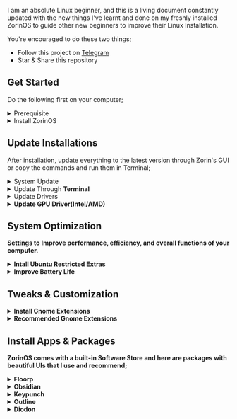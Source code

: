 I am an absolute Linux beginner, and this is a living document constantly updated with the new things I've learnt and done on my freshly installed ZorinOS to guide other new beginners to improve their Linux Installation.

You're encouraged to do these two things;  
- Follow this project on [Telegram](https://t.me/+eeX3S3cAm9A5ZDQ0)
- Star & Share this repository

## Get Started  
Do the following first on your computer;

<details>  
  <summary>Prerequisite</summary>  
  <ul>
    <li>Check system requirement & hardware compatibility <a href="https://help.zorin.com/docs/getting-started/system-requirements">here.</a></li>  
    <li>Backup your files in an external drive</li>
  </ul>  
</details>  

<details>  
  <summary>Install ZorinOS</summary>  
  <ul>  
    <li>Follow this guide on <a href="https://help.zorin.com/docs/getting-started/install-zorin-os/">how to install ZorinOS.</a></li>
    <li>For visual learners, here's a <a href="https://www.youtube.com/watch?v=sA3igThg1qc">video guide</a></li>    
  </ul>  
</details>
 

## Update Installations  
After installation, update everything to the latest version through Zorin's GUI or copy the commands and run them in Terminal;  

<details>  
  <summary>System Update</summary>  
  <ul>  
    <li>Open the <strong>Software Store</strong> and click on <strong>Updates</strong> >> <strong>Update All</strong></li> 
    <li>Still on the same page, click on <strong>Main Menu</strong> >> <strong>System Respositories</strong> then turn on <strong>Canonical-supported free and open source software</strong>.</li>
    <li>A pop-up will appear. Click <strong>Close</strong></li>
  </ul>  
</details>  

<details>  
  <summary>Update Through <strong>Terminal</strong></summary>  
   <ul>  
    <li>Open the Termimal app and paste these commands;</li>
    <li><code>sudo apt update</code> + <code>enter</code> to check for updates</li>
    <li><code>sudo apt upgrade</code> + <code>enter</code> to apply the updates</li>
    <li><code>sudo ubuntu-drivers autoinstall</code> + <code>enter</code> Install proprietary drivers</li>
    <li>Restart your computer</li>
  </ul> 
</details>  
 
<details>  
  <summary>Update Drivers</summary>   
  <ul>
    <li>Open the <strong>Software Store and click on <strong>Main Menu</strong></li>  
    <li>Click on <strong>System Respositories</strong></li>
    <li>Click on <strong>Additional Drivers</strong> then <strong>Update</strong></li> 
    </ul>
</details>  

<details>  
  <summary>Update GPU Driver(Intel/AMD)</summary>   
  <ul>  
    <li>Check if your laptop has the <strong>Mesa Intel® Xe Graphics (TGL GT2)</strong></li>  
    <li>Open the Termimal app and paste this command to update it;</li>
    <li><code>sudo apt install mesa-utils</code> + <code>enter</code> to check for updates</li>

  </ul>
</details>

## System Optimization  
Settings to Improve performance, efficiency, and overall functions of your computer.  

<details>  
  <summary>Intall Ubuntu Restricted Extras</summary>  
  <ul>  
    <li>This enables support for a wide range of multimedia formats and proprietary tools like audio and video codecs, Adobe Flash Plugin, Unrar and GStreamer Plugins on your computer</li>
    <li><code>sudo apt install ubuntu-restricted-extras</code> + <code>enter</code> to install</li>  
 </ul> 
</details>

<details>  
  <summary>Improve Battery Life</summary>  
  <ul>   
      <li>TLP is a power management tool designed to optimize the battery life on your laptop.</li>  
      <li><code>sudo apt install tlp</code> + <code>enter</code> to install</li>  
      <li>Restart your computer</li>
 </ul> 
</details>

## Tweaks & Customization  

<details>  
  <summary>Install Gnome Extensions</summary>
</details>  

<details>  
  <summary>Recommended Gnome Extensions</summary>
</details>

## Install Apps & Packages  
ZorinOS comes with a built-in Software Store and here are packages with beautiful UIs that I use and recommend;  
<details>  
  
  <summary>Floorp</summary>  
    <ul>   
      <li>A fast, lightweight open-source browser with a focus on privacy and customization based on Firefox.</li>
      <li>Download from the software store</li>k
    </ul> 
</details>  

<details>  
  <summary>Obsidian</summary>  
    <ul>   
      <li>A simple markdown note‑taking and knowledge management app</li>
      <li>Download from the software store</li>
    </ul> 
</details>  

<details>  
  <summary>Keypunch</summary>  
    <ul>   
      <li>A minimalist app to practise and improve your typing skills</li>
      <li>Download from the software store</li>
    </ul> 
</details>  

<details>  
  <summary>Outline</summary>  
    <ul>   
      <li>A simple and reliable VPN app</li>
      <li>Download from the software store</li>
      <li>Join this <a href="https://t.me/OutlineReleasedKey">Telegram group</a> to get a free access key</li>
    </ul> 
</details>  

<details>  
  <summary>Diodon</summary>  
    <ul>   
      <li>A simple clipboard manager</li>
      <li>Download from the software store</li>
   </ul> 
</details>
